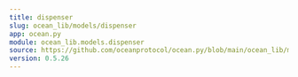 ```yaml
---
title: dispenser
slug: ocean_lib/models/dispenser
app: ocean.py
module: ocean_lib.models.dispenser
source: https://github.com/oceanprotocol/ocean.py/blob/main/ocean_lib/models/dispenser.py
version: 0.5.26
---
```

